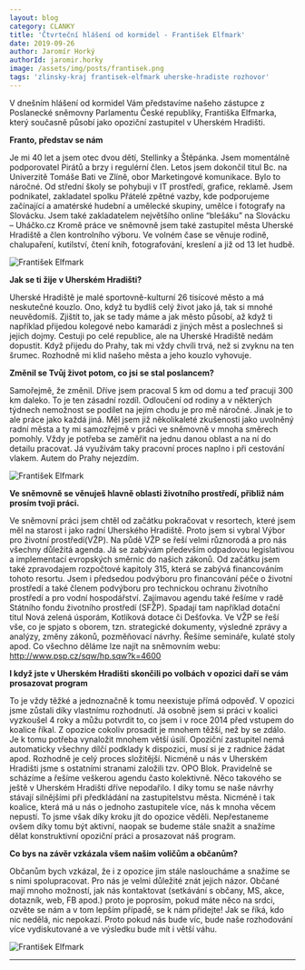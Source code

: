 ```yaml
---
layout: blog
category: CLANKY
title: 'Čtvrteční hlášení od kormidel - František Elfmark'
date: 2019-09-26
author: Jaromír Horký
authorId: jaromir.horky
image: /assets/img/posts/frantisek.png   
tags: 'zlinsky-kraj frantisek-elfmark uherske-hradiste rozhovor'
---
```


V dnešním hlášení od kormidel Vám představíme našeho zástupce z Poslanecké sněmovny Parlamentu České republiky, Františka Elfmarka, který současně působí jako opoziční zastupitel v Uherském Hradišti.

**Franto, představ se nám**

Je mi 40 let a jsem otec dvou dětí, Stellinky a Štěpánka. Jsem momentálně podporovatel Pirátů a brzy i regulérní člen. Letos jsem dokončil titul Bc. na Univerzitě Tomáše Bati ve Zlíně, obor Marketingové komunikace. Bylo to náročné. Od střední školy se pohybuji v IT prostředí, grafice, reklamě. Jsem podnikatel, zakladatel spolku Přátelé zpětné vazby, kde podporujeme začínající a amatérské hudební a umělecké skupiny, umělce i fotografy na Slovácku. Jsem také zakladatelem největšího online “blešáku” na Slovácku – Uháčko.cz  Kromě práce ve sněmovně jsem také zastupitel města Uherské Hradiště a člen kontrolního výboru. Ve volném čase se věnuje rodině, chalupaření, kutilství, čtení knih, fotografování, kreslení a již od 13 let hudbě.

![František Elfmark](https://zlinsky.pirati.cz/assets/img/posts/frantisek2.jpg)

**Jak se ti žije v Uherském Hradišti?**

Uherské Hradiště je malé sportovně-kulturní 26 tisícové město a má neskutečné kouzlo. Ono, když tu bydlíš celý život jako já, tak si mnohé neuvědomíš. Zjištít to, jak se tady máme a jak město působí, až když ti například přijedou kolegové nebo kamarádi z jiných měst a poslechneš si jejich dojmy. Cestuji po celé republice, ale na Uherské Hradiště nedám dopustit. Když přijedu do Prahy, tak mi vždy chvíli trvá, než si zvyknu na ten šrumec. Rozhodně mi klid našeho města a jeho kouzlo vyhovuje.

**Změnil se Tvůj život potom, co jsi se stal poslancem?**

Samořejmě, že změnil. Dříve jsem pracoval 5 km od domu a teď pracuji 300 km daleko. To je ten zásadní rozdíl. Odloučení od rodiny a v některých týdnech nemožnost se podílet na jejím chodu je pro mě náročné. Jinak je to ale práce jako každá jiná. Měl jsem již několikaleté zkušenosti jako uvolněný radní města a ty mi samozřejmě v práci ve sněmovně v mnoha směrech pomohly. Vždy je potřeba se zaměřit na jednu danou oblast a na ní do detailu pracovat. Já využívám taky pracovní proces naplno i při cestování vlakem. Autem do Prahy nejezdím.

![František Elfmark](https://zlinsky.pirati.cz/assets/img/posts/frantisek1.jpg)

**Ve sněmovně se věnuješ hlavně oblasti životního prostředí, přibliž nám prosím tvoji práci.**

Ve sněmovní práci jsem chtěl od začátku pokračovat v resortech, které jsem měl na starost i jako radní Uherského Hradiště. Proto jsem si vybral Výbor pro životní prostředí(VŽP). Na půdě VŽP se řeší velmi různorodá a pro nás všechny důležitá agenda. Já se zabývám především odpadovou legislativou a implementací evropských směrnic do našich zákonů. Od začátku jsem také zpravodajem rozpočtové kapitoly 315, která se zabývá financováním tohoto resortu. Jsem i předsedou podvýboru pro financování péče o životní prostředí a také členem podvýboru pro technickou ochranu životního prostředí a pro vodní hospodářství. Zajímavou agendu také řešíme v radě Státního fondu životního prostředí (SFŽP). Spadají tam například dotační titul Nová zelená úsporám, Kotlíková dotace či Dešťovka. Ve VŽP se řeší vše, co je spjato s oborem, tzn. strategické dokumenty, výsledné zprávy a analýzy, změny zákonů, pozměňovací návrhy. Řešíme semináře, kulaté stoly apod. Co všechno děláme lze najít na sněmovním webu: http://www.psp.cz/sqw/hp.sqw?k=4600

**I když jste v Uherském Hradišti skončili po volbách v opozici daří se vám prosazovat program**

To je vždy těžké a jednoznačně k tomu neexistuje přímá odpověď. V opozici jsme zůstali díky vlastnímu rozhodnutí. Já osobně jsem si práci v koalici vyzkoušel 4 roky a můžu potvrdit to, co jsem i v roce 2014 před vstupem do koalice říkal. Z opozice cokoliv prosadit je mnohem těžší, než by se zdálo. Je k tomu potřeba vynaložit mnohem větší úsilí. Opoziční zastupitel nemá automaticky všechny dílčí podklady k dispozici, musí si je z radnice žádat apod.  Rozhodně je celý proces složitější. Nicméně u nás v Uherském Hradišti jsme s ostatními stranami založili tzv. OPO Blok. Pravidelně se scházíme a řešíme veškerou agendu často kolektivně. Něco takového se ještě v Uherském Hradišti dříve nepodařilo. I díky tomu se naše návrhy stávají silnějšími při předkládání na zastupitelstvu města. Nicméně i tak koalice, která má u nás o jednoho zastupitele více, nás k mnoha věcem nepustí. To jsme však díky kroku jít do opozice věděli. Nepřestaneme ovšem díky tomu být aktivní, naopak se budeme stále snažit a snažíme dělat konstruktivní opoziční práci a prosazovat náš program.

**Co bys na závěr vzkázala všem našim voličům a občanům?**

Občanům bych vzkázal, že i z opozice jim stále nasloucháme a snažíme se s nimi spolupracovat. Pro nás je velmi důležité znát jejich názor. Občané mají mnoho možností, jak nás kontaktovat (setkávání s občany, MS, akce, dotazník, web, FB apod.) proto je poprosím, pokud máte něco na srdci, ozvěte se nám a v tom lepším případě, se k nám přidejte! Jak se říká, kdo nic nedělá, nic nepokazí. Proto pokud nás bude víc, bude naše rozhodování více vydiskutované a ve výsledku bude mít i větší váhu.

![František Elfmark](https://zlinsky.pirati.cz/assets/img/posts/frantisek3.jpg)

---
